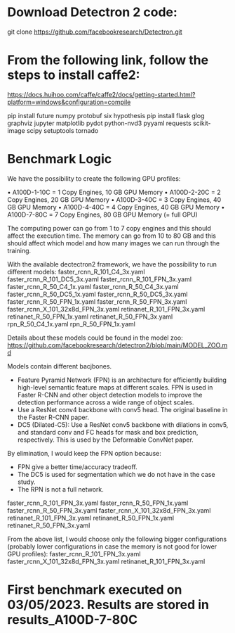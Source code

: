# Download Detectron 2 code:
git clone https://github.com/facebookresearch/Detectron.git

# From the following link, follow the steps to install caffe2:
https://docs.huihoo.com/caffe/caffe2/docs/getting-started.html?platform=windows&configuration=compile

pip install future  numpy  protobuf six hypothesis
pip install flask glog graphviz jupyter matplotlib pydot python-nvd3 pyyaml requests scikit-image scipy setuptools tornado


# Benchmark Logic
We have the possibility to create the following GPU profiles:

•	A100D-1-10C = 1 Copy Engines, 10 GB GPU Memory
•	A100D-2-20C = 2 Copy Engines, 20 GB GPU Memory
•	A100D-3-40C = 3 Copy Engines, 40 GB GPU Memory
•	A100D-4-40C = 4 Copy Engines, 40 GB GPU Memory
•	A100D-7-80C = 7 Copy Engines, 80 GB GPU Memory (= full GPU)

The computing power can go from 1 to 7 copy engines and this should affect the execution time.
The memory can go from 10 to 80 GB and this should affect which model and how many images we can
run through the training.

With the available dectectron2 framework, we have the possibility to run different models:
faster_rcnn_R_101_C4_3x.yaml
faster_rcnn_R_101_DC5_3x.yaml
faster_rcnn_R_101_FPN_3x.yaml 
faster_rcnn_R_50_C4_1x.yaml
faster_rcnn_R_50_C4_3x.yaml 
faster_rcnn_R_50_DC5_1x.yaml 
faster_rcnn_R_50_DC5_3x.yaml 
faster_rcnn_R_50_FPN_1x.yaml 
faster_rcnn_R_50_FPN_3x.yaml 
faster_rcnn_X_101_32x8d_FPN_3x.yaml 
retinanet_R_101_FPN_3x.yaml 
retinanet_R_50_FPN_1x.yaml 
retinanet_R_50_FPN_3x.yaml 
rpn_R_50_C4_1x.yaml 
rpn_R_50_FPN_1x.yaml

Details about these models could be found in the model zoo: https://github.com/facebookresearch/detectron2/blob/main/MODEL_ZOO.md

Models contain different bacjbones. 
- Feature Pyramid Network (FPN) is an architecture for efficiently building high-level semantic feature maps at different scales. FPN is used in Faster R-CNN and other object detection models to improve the detection performance across a wide range of object scales.
- Use a ResNet conv4 backbone with conv5 head. The original baseline in the Faster R-CNN paper.
- DC5 (Dilated-C5): Use a ResNet conv5 backbone with dilations in conv5, and standard conv and FC heads for mask and box prediction, respectively. This is used by the Deformable ConvNet paper.

By elimination, I would keep the FPN option because:
- FPN give a better time/accuracy tradeoff.
- The DC5 is used for segmentation which we do not have in the case study.
- The RPN is not a full network.

faster_rcnn_R_101_FPN_3x.yaml 
faster_rcnn_R_50_FPN_1x.yaml 
faster_rcnn_R_50_FPN_3x.yaml 
faster_rcnn_X_101_32x8d_FPN_3x.yaml 
retinanet_R_101_FPN_3x.yaml 
retinanet_R_50_FPN_1x.yaml 
retinanet_R_50_FPN_3x.yaml 

From the above list, I would choose only the following bigger configurations (probably lower configurations in case the memory is not good for lower GPU profiles):
faster_rcnn_R_101_FPN_3x.yaml 
faster_rcnn_X_101_32x8d_FPN_3x.yaml 
retinanet_R_101_FPN_3x.yaml

# First benchmark executed on 03/05/2023. Results are stored in results_A100D-7-80C